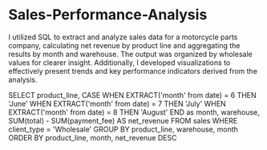 # Sales-Performance-Analysis
I utilized SQL to extract and analyze sales data for a motorcycle parts company, calculating net revenue by product line and aggregating the results by month and warehouse. The output was organized by wholesale values for clearer insight. Additionally, I developed visualizations to effectively present trends and key performance indicators derived from the analysis.


SELECT product_line,
    CASE WHEN EXTRACT('month' from date) = 6 THEN 'June'
        WHEN EXTRACT('month' from date) = 7 THEN 'July'
        WHEN EXTRACT('month' from date) = 8 THEN 'August'
    END as month,
    warehouse,
	SUM(total) - SUM(payment_fee) AS net_revenue
FROM sales
WHERE client_type = 'Wholesale'
GROUP BY product_line, warehouse, month
ORDER BY product_line, month, net_revenue DESC
